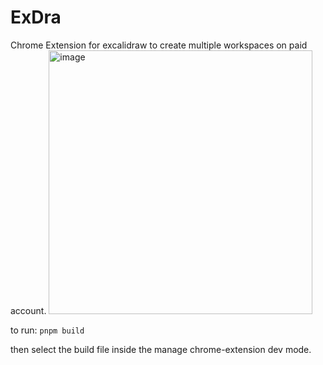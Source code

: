 # ExDra
Chrome Extension for excalidraw to create multiple workspaces on paid account.
<img width="422" alt="image" src="https://github.com/miralsuthar/ExDra/assets/57826091/e4619201-aa8d-455d-898b-9591e9f3fba7">


to run:
`pnpm build`

then select the build file inside the manage chrome-extension dev mode.
